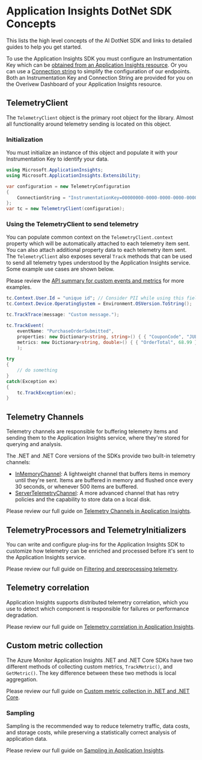 # Application Insights DotNet SDK Concepts
This lists the high level concepts of the AI DotNet SDK and links to detailed guides to help you get started.


To use the Application Insights SDK you must configure an Instrumentation Key which can be [obtained from an Application Insights resource](https://docs.microsoft.com/azure/azure-monitor/app/create-new-resource).
Or you can use a [Connection string](https://docs.microsoft.com/azure/azure-monitor/app/sdk-connection-string?tabs=net) to simplify the configuration of our endpoints.
Both an Instrumentation Key and Connection String are provided for you on the Overivew Dashboard of your Application Insights resource.



## TelemetryClient
The `TelemetryClient` object is the primary root object for the library. 
Almost all functionality around telemetry sending is located on this object. 

### Initialization
You must initialize an instance of this object and populate it with your Instrumentation Key to identify your data.

```C#
using Microsoft.ApplicationInsights;
using Microsoft.ApplicationInsights.Extensibility;

var configuration = new TelemetryConfiguration
{
    ConnectionString = "InstrumentationKey=00000000-0000-0000-0000-000000000000",
};
var tc = new TelemetryClient(configuration);
```

### Using the TelemetryClient to send telemetry
You can populate common context on the `TelemetryClient.context` property which will be automatically attached to each telemetry item sent. 
You can also attach additional property data to each telemetry item sent. 
The `TelemetryClient` also exposes several `Track` methods that can be used to send all telemetry types understood by the Application Insights service. Some example use cases are shown below.

Please review the [API summary for custom events and metrics](https://docs.microsoft.com/azure/azure-monitor/app/api-custom-events-metrics) for more examples.

```C#
tc.Context.User.Id = "unique id"; // Consider PII while using this field.
tc.Context.Device.OperatingSystem = Environment.OSVersion.ToString();

tc.TrackTrace(message: "Custom message.");

tc.TrackEvent(
    eventName: "PurchaseOrderSubmitted", 
    properties: new Dictionary<string, string>() { { "CouponCode", "JULY2015" } }, 
    metrics: new Dictionary<string, double>() { { "OrderTotal", 68.99 }, { "ItemsOrdered", 5 } }
    );
	
try
{
    // do something
}
catch(Exception ex)
{
	tc.TrackException(ex);
}
``` 





## Telemetry Channels
Telemetry channels are responsible for buffering telemetry items and sending them to the Application Insights service, where they're stored for querying and analysis.

The .NET and .NET Core versions of the SDKs provide two built-in telemetry channels:
- [InMemoryChannel](https://github.com/microsoft/ApplicationInsights-dotnet/blob/develop/BASE/src/Microsoft.ApplicationInsights/Channel/InMemoryChannel.cs): A lightweight channel that buffers items in memory until they're sent. Items are buffered in memory and flushed once every 30 seconds, or whenever 500 items are buffered.
- [ServerTelemetryChannel](https://github.com/microsoft/ApplicationInsights-dotnet/blob/develop/BASE/src/ServerTelemetryChannel/ServerTelemetryChannel.cs): A more advanced channel that has retry policies and the capability to store data on a local disk.

Please review our full guide on [Telemetry Channels in Application Insights](https://docs.microsoft.com/azure/azure-monitor/app/telemetry-channels).



## TelemetryProcessors and TelemetryInitializers
You can write and configure plug-ins for the Application Insights SDK to customize how telemetry can be enriched and processed before it's sent to the Application Insights service.

Please review our full guide on [Filtering and preprocessing telemetry](https://docs.microsoft.com/azure/azure-monitor/app/api-filtering-sampling).



## Telemetry correlation
Application Insights supports distributed telemetry correlation, which you use to detect which component is responsible for failures or performance degradation.

Please review our full guide on [Telemetry correlation in Application Insights](https://docs.microsoft.com/azure/azure-monitor/app/correlation).



## Custom metric collection
The Azure Monitor Application Insights .NET and .NET Core SDKs have two different methods of collecting custom metrics, `TrackMetric()`, and `GetMetric()`. The key difference between these two methods is local aggregation.

Please review our full guide on [Custom metric collection in .NET and .NET Core](https://docs.microsoft.com/azure/azure-monitor/app/get-metric).



### Sampling
Sampling is the recommended way to reduce telemetry traffic, data costs, and storage costs, while preserving a statistically correct analysis of application data.

Please review our full guide on [Sampling in Application Insights](https://docs.microsoft.com/azure/azure-monitor/app/sampling).
